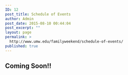 ```yaml
---
ID: 12
post_title: Schedule of Events
author: Admin
post_date: 2015-08-10 00:44:04
post_excerpt: ""
layout: page
permalink: >
  http://www.umw.edu/familyweekend/schedule-of-events/
published: true
---
```

<h2>Coming Soon!!</h2>
<h3><em> </em></h3>
&nbsp;